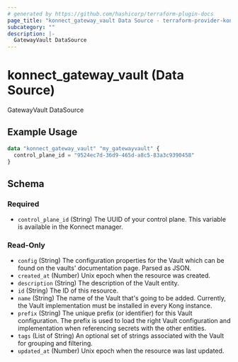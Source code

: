 ```yaml
---
# generated by https://github.com/hashicorp/terraform-plugin-docs
page_title: "konnect_gateway_vault Data Source - terraform-provider-konnect"
subcategory: ""
description: |-
  GatewayVault DataSource
---
```


# konnect_gateway_vault (Data Source)

GatewayVault DataSource

## Example Usage

```terraform
data "konnect_gateway_vault" "my_gatewayvault" {
  control_plane_id = "9524ec7d-36d9-465d-a8c5-83a3c9390458"
}
```

<!-- schema generated by tfplugindocs -->
## Schema

### Required

- `control_plane_id` (String) The UUID of your control plane. This variable is available in the Konnect manager.

### Read-Only

- `config` (String) The configuration properties for the Vault which can be found on the vaults' documentation page. Parsed as JSON.
- `created_at` (Number) Unix epoch when the resource was created.
- `description` (String) The description of the Vault entity.
- `id` (String) The ID of this resource.
- `name` (String) The name of the Vault that's going to be added. Currently, the Vault implementation must be installed in every Kong instance.
- `prefix` (String) The unique prefix (or identifier) for this Vault configuration. The prefix is used to load the right Vault configuration and implementation when referencing secrets with the other entities.
- `tags` (List of String) An optional set of strings associated with the Vault for grouping and filtering.
- `updated_at` (Number) Unix epoch when the resource was last updated.
